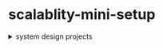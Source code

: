 # scalablity-mini-setup

<details>
  <summary>system design projects</summary> 
  <summary>DESIGN A RATE LIMITER - **completed**</summary>
  <summary>DESIGN CONSISTENT HASHING</summary>
  <summary>DESIGN A KEY-VALUE STORE</summary>
  <summary>DESIGN A UNIQUE ID GENERATOR IN
 DISTRIBUTED SYSTEMS </summary>
  <summary>DESIGN A URL SHORTENER</summary>
  <summary>DESIGN A WEB CRAWLER</summary>
  <summary>DESIGN A NOTIFICATION SYSTEM</summary>
  <summary>DESIGN A NEWS FEED SYSTEM</summary>
  <summary>DESIGN A CHAT SYSTEM</summary>
  <summary>DESIGN A SEARCH AUTOCOMPLETE
 SYSTEM</summary>
  <summary>DESIGN YOUTUBE</summary>
  <summary>DESIGN GOOGLE DRIVE</summary>
</details>
